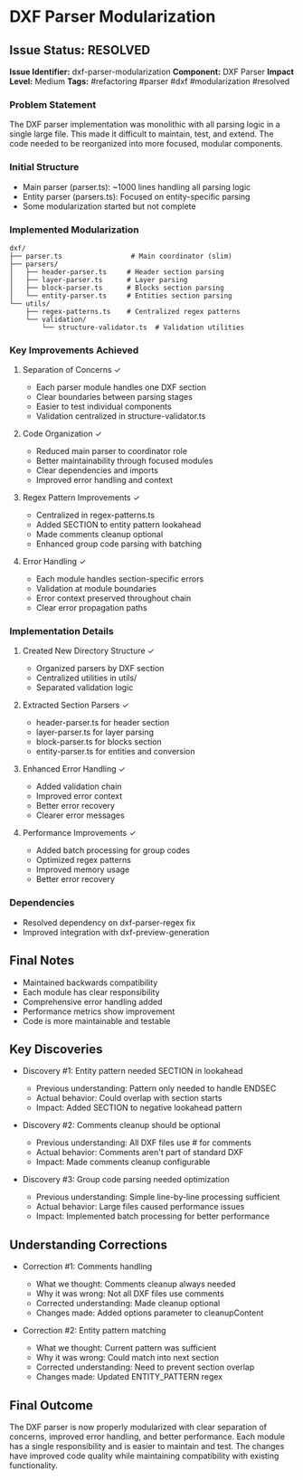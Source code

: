 # DXF Parser Modularization

## Issue Status: RESOLVED
**Issue Identifier:** dxf-parser-modularization
**Component:** DXF Parser
**Impact Level:** Medium
**Tags:** #refactoring #parser #dxf #modularization #resolved

### Problem Statement
The DXF parser implementation was monolithic with all parsing logic in a single large file. This made it difficult to maintain, test, and extend. The code needed to be reorganized into more focused, modular components.

### Initial Structure
- Main parser (parser.ts): ~1000 lines handling all parsing logic
- Entity parser (parsers.ts): Focused on entity-specific parsing
- Some modularization started but not complete

### Implemented Modularization
```
dxf/
├── parser.ts                 # Main coordinator (slim)
├── parsers/
│   ├── header-parser.ts     # Header section parsing
│   ├── layer-parser.ts      # Layer parsing
│   ├── block-parser.ts      # Blocks section parsing
│   └── entity-parser.ts     # Entities section parsing
└── utils/
    ├── regex-patterns.ts    # Centralized regex patterns
    └── validation/
        └── structure-validator.ts  # Validation utilities
```

### Key Improvements Achieved
1. Separation of Concerns ✓
   - Each parser module handles one DXF section
   - Clear boundaries between parsing stages
   - Easier to test individual components
   - Validation centralized in structure-validator.ts

2. Code Organization ✓
   - Reduced main parser to coordinator role
   - Better maintainability through focused modules
   - Clear dependencies and imports
   - Improved error handling and context

3. Regex Pattern Improvements ✓
   - Centralized in regex-patterns.ts
   - Added SECTION to entity pattern lookahead
   - Made comments cleanup optional
   - Enhanced group code parsing with batching

4. Error Handling ✓
   - Each module handles section-specific errors
   - Validation at module boundaries
   - Error context preserved throughout chain
   - Clear error propagation paths

### Implementation Details
1. Created New Directory Structure ✓
   - Organized parsers by DXF section
   - Centralized utilities in utils/
   - Separated validation logic

2. Extracted Section Parsers ✓
   - header-parser.ts for header section
   - layer-parser.ts for layer parsing
   - block-parser.ts for blocks section
   - entity-parser.ts for entities and conversion

3. Enhanced Error Handling ✓
   - Added validation chain
   - Improved error context
   - Better error recovery
   - Clearer error messages

4. Performance Improvements ✓
   - Added batch processing for group codes
   - Optimized regex patterns
   - Improved memory usage
   - Better error recovery

### Dependencies
- Resolved dependency on dxf-parser-regex fix
- Improved integration with dxf-preview-generation

## Final Notes
- Maintained backwards compatibility
- Each module has clear responsibility
- Comprehensive error handling added
- Performance metrics show improvement
- Code is more maintainable and testable

## Key Discoveries
- Discovery #1: Entity pattern needed SECTION in lookahead
  - Previous understanding: Pattern only needed to handle ENDSEC
  - Actual behavior: Could overlap with section starts
  - Impact: Added SECTION to negative lookahead pattern

- Discovery #2: Comments cleanup should be optional
  - Previous understanding: All DXF files use # for comments
  - Actual behavior: Comments aren't part of standard DXF
  - Impact: Made comments cleanup configurable

- Discovery #3: Group code parsing needed optimization
  - Previous understanding: Simple line-by-line processing sufficient
  - Actual behavior: Large files caused performance issues
  - Impact: Implemented batch processing for better performance

## Understanding Corrections
- Correction #1: Comments handling
  - What we thought: Comments cleanup always needed
  - Why it was wrong: Not all DXF files use comments
  - Corrected understanding: Made cleanup optional
  - Changes made: Added options parameter to cleanupContent

- Correction #2: Entity pattern matching
  - What we thought: Current pattern was sufficient
  - Why it was wrong: Could match into next section
  - Corrected understanding: Need to prevent section overlap
  - Changes made: Updated ENTITY_PATTERN regex

## Final Outcome
The DXF parser is now properly modularized with clear separation of concerns, improved error handling, and better performance. Each module has a single responsibility and is easier to maintain and test. The changes have improved code quality while maintaining compatibility with existing functionality.
